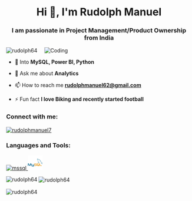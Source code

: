 <h1 align="center">Hi 👋, I'm Rudolph Manuel</h1>
<h3 align="center">I am passionate in Project Management/Product Ownership from India</h3>
<img align="right" alt="Coding" width="400" src="https://camo.githubusercontent.com/c1dcb74cc1c1835b1d716f5051499a2814c683c806b15f04b0eba492863703e9/68747470733a2f2f63646e2e6472696262626c652e636f6d2f75736572732f3733303730332f73637265656e73686f74732f363538313234332f6176656e746f2e676966">

<p align="left"> <img src="https://komarev.com/ghpvc/?username=rudolph64&label=Profile%20views&color=0e75b6&style=flat" alt="rudolph64" /> </p>

- 🌱 Into **MySQL, Power BI, Python**

- 💬 Ask me about **Analytics**

- 📫 How to reach me **rudolphmanuel62@gmail.com**

- ⚡ Fun fact **I love Biking and recently started football**

<h3 align="left">Connect with me:</h3>
<p align="left">
<a href="https://linkedin.com/in/rudolphmanuel7" target="blank"><img align="center" src="https://raw.githubusercontent.com/rahuldkjain/github-profile-readme-generator/master/src/images/icons/Social/linked-in-alt.svg" alt="rudolphmanuel7" height="30" width="40" /></a>
</p>

<h3 align="left">Languages and Tools:</h3>
<p align="left"> <a href="https://www.microsoft.com/en-us/sql-server" target="_blank" rel="noreferrer"> <img src="https://www.svgrepo.com/show/303229/microsoft-sql-server-logo.svg" alt="mssql" width="40" height="40"/> </a> <a href="https://www.mysql.com/" target="_blank" rel="noreferrer"> <img src="https://raw.githubusercontent.com/devicons/devicon/master/icons/mysql/mysql-original-wordmark.svg" alt="mysql" width="40" height="40"/> </a> </p>

<p><img align="left" src="https://github-readme-stats.vercel.app/api/top-langs?username=rudolph64&show_icons=true&locale=en&layout=compact" alt="rudolph64" /></p>

<p>&nbsp;<img align="center" src="https://github-readme-stats.vercel.app/api?username=rudolph64&show_icons=true&locale=en" alt="rudolph64" /></p>

<p><img align="center" src="https://github-readme-streak-stats.herokuapp.com/?user=rudolph64&" alt="rudolph64" /></p>
